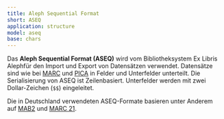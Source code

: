 ```yaml
---
title: Aleph Sequential Format
short: ASEQ
application: structure
model: aseq
base: chars
---
```


Das **Aleph Sequential Format (ASEQ)** wird vom Bibliotheksystem Ex Libris Alephfür den Import und Export von Datensätzen verwendet. Datensätze sind wie bei [MARC](marc) und [PICA](pica) in Felder und Unterfelder unterteilt. Die Serialisierung von ASEQ ist Zeilenbasiert. Unterfelder werden mit zwei Dollar-Zeichen (`$$`) eingeleitet.

Die in Deutschland verwendeten ASEQ-Formate basieren unter Anderem auf [MAB2](mab) und [MARC 21](marc). 
